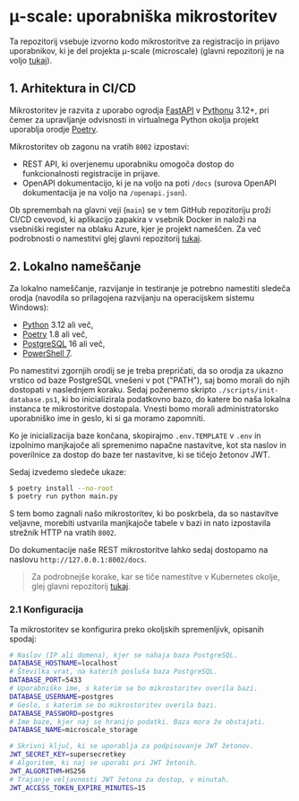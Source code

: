 # μ-scale: uporabniška mikrostoritev

Ta repozitorij vsebuje izvorno kodo mikrostoritve za registracijo in prijavo uporabnikov, ki je del projekta μ-scale (microscale)
(glavni repozitorij je na voljo [tukaj](https://github.com/RSO-2024-Mikrovrtickarja/micro-scale)).

## 1. Arhitektura in CI/CD
Mikrostoritev je razvita z uporabo ogrodja [FastAPI](https://fastapi.tiangolo.com/) v [Pythonu](https://www.python.org/) 3.12+,
pri čemer za upravljanje odvisnosti in virtualnega Python okolja projekt uporablja orodje [Poetry](https://python-poetry.org/).

Mikrostoritev ob zagonu na vratih `8002` izpostavi:
- REST API, ki overjenemu uporabniku omogoča dostop do funkcionalnosti registracije in prijave.
- OpenAPI dokumentacijo, ki je na voljo na poti `/docs` (surova OpenAPI dokumentacija je na voljo na `/openapi.json`).

Ob spremembah na glavni veji (`main`) se v tem GitHub repozitoriju proži CI/CD cevovod, 
ki aplikacijo zapakira v vsebnik Docker in naloži na vsebniški register na oblaku Azure, 
kjer je projekt nameščen. Za več podrobnosti o namestitvi glej glavni repozitorij [tukaj](https://github.com/RSO-2024-Mikrovrtickarja/micro-scale).


## 2. Lokalno nameščanje
Za lokalno nameščanje, razvijanje in testiranje je potrebno namestiti sledeča orodja (navodila so prilagojena razvijanju na operacijskem sistemu Windows):
- [Python](https://www.python.org/) 3.12 ali več,
- [Poetry](https://python-poetry.org/) 1.8 ali več,
- [PostgreSQL](https://www.postgresql.org/) 16 ali več,
- [PowerShell 7](https://github.com/PowerShell/PowerShell).

Po namestitvi zgornjih orodij se je treba prepričati, da so orodja za ukazno vrstico od baze PostgreSQL
vnešeni v pot ("PATH"), saj bomo morali do njih dostopati v naslednjem koraku. Sedaj poženemo skripto
`./scripts/init-database.ps1`, ki bo inicializirala podatkovno bazo, do katere bo naša lokalna instanca
te mikrostoritve dostopala. Vnesti bomo morali administratorsko uporabniško ime in geslo, ki si ga moramo zapomniti.

Ko je inicializacija baze končana, skopirajmo `.env.TEMPLATE` v `.env` in izpolnimo manjkajoče ali spremenimo napačne
nastavitve, kot sta naslov in poverilnice za dostop do baze ter nastavitve, ki se tičejo žetonov JWT.

Sedaj izvedemo sledeče ukaze:
```bash
$ poetry install --no-root
$ poetry run python main.py
```

S tem bomo zagnali našo mikrostoritev, ki bo poskrbela, da so nastavitve veljavne,
morebiti ustvarila manjkajoče tabele v bazi in nato izpostavila strežnik HTTP na vratih `8002`.

Do dokumentacije naše REST mikrostoritve lahko sedaj dostopamo na naslovu `http://127.0.0.1:8002/docs`.


> Za podrobnejše korake, kar se tiče namestitve v Kubernetes okolje, 
> glej glavni repozitorij [tukaj](https://github.com/RSO-2024-Mikrovrtickarja/micro-scale).   


### 2.1 Konfiguracija
Ta mikrostoritev se konfigurira preko okoljskih spremenljivk, opisanih spodaj:
```bash
# Naslov (IP ali domena), kjer se nahaja baza PostgreSQL. 
DATABASE_HOSTNAME=localhost
# Številka vrat, na katerih posluša baza PostgreSQL.
DATABASE_PORT=5433
# Uporabniško ime, s katerim se bo mikrostoritev overila bazi.
DATABASE_USERNAME=postgres
# Geslo, s katerim se bo mikrostoritev overila bazi.
DATABASE_PASSWORD=postgres
# Ime baze, kjer naj se hranijo podatki. Baza mora že obstajati.
DATABASE_NAME=microscale_storage

# Skrivni ključ, ki se uporablja za podpisovanje JWT žetonov.
JWT_SECRET_KEY=supersecretkey
# Algoritem, ki naj se uporabi pri JWT žetonih.
JWT_ALGORITHM=HS256
# Trajanje veljavnosti JWT žetona za dostop, v minutah.
JWT_ACCESS_TOKEN_EXPIRE_MINUTES=15
```
